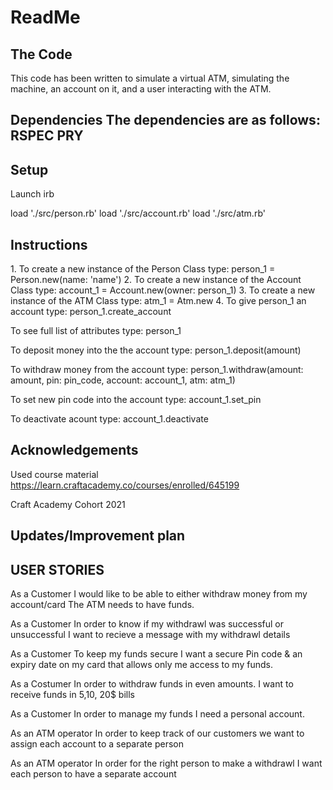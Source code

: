<h1>ReadMe</h1>

<h2>The Code</h2>
This code has been written to simulate a virtual ATM, simulating the machine, an account on it, and a user interacting with the ATM.

<h2>Dependencies 
The dependencies are as follows:
  RSPEC
  PRY
  
<h2>Setup</h2>
Launch irb

load './src/person.rb'
load './src/account.rb'
load './src/atm.rb'


<h2>Instructions</h2>
1. To create a new instance of the Person Class type: person_1 = Person.new(name: 'name')
2. To create a new instance of the Account Class type: account_1 = Account.new(owner: person_1)
3. To create a new instance of the ATM Class type: atm_1 = Atm.new
4. To give person_1 an account type: person_1.create_account   

  To see full list of attributes type: person_1 

  To deposit money into the the account type: person_1.deposit(amount)

  To withdraw money from the account type: person_1.withdraw(amount: amount, pin: pin_code, account: account_1, atm: atm_1)

  To set new pin code into the account type: account_1.set_pin

  To deactivate acount type: account_1.deactivate

<h2>Acknowledgements</h2>

  Used course material
  https://learn.craftacademy.co/courses/enrolled/645199

  Craft Academy Cohort 2021

<h2>Updates/Improvement plan</h2>







<h2>USER STORIES</h2>
As a Customer
I would like to be able to either withdraw money from my account/card 
The ATM needs to have funds.	

As a Customer
In order to know if my withdrawl was successful or unsuccessful
I want to recieve a message with my withdrawl details

As a Customer
To keep my funds secure
I want a secure Pin code & an expiry date on my card that allows only me access to my funds.

As a Costumer
In order to withdraw funds in even amounts.
I want to receive funds in 5,10, 20$ bills

As a Customer
In order to manage my funds
I need a personal account.

As an ATM operator
In order to keep track of our customers
we want to assign each account to a separate person

As an ATM operator 
In order for the right person to make a withdrawl
I want each person to have a separate account


